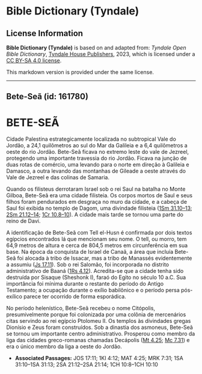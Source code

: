# Bible Dictionary (Tyndale)

## License Information

**Bible Dictionary (Tyndale)** is based on and adapted from: _Tyndale Open Bible Dictionary_, [Tyndale House Publishers](https://tyndaleopenresources.com/), 2023, which is licensed under a [CC BY-SA 4.0 license](https://creativecommons.org/licenses/by-sa/4.0/legalcode.en).

This markdown version is provided under the same license.



--------------------------------

## Bete-Seã (id: 161780)

BETE\-SEÃ
=========

Cidade Palestina estrategicamente localizada no subtropical Vale do Jordão, a 24,1 quilômetros ao sul do Mar da Galileia e a 6,4 quilômetros a oeste do rio Jordão. Bete\-Seã ficava no extremo leste do vale de Jezreel, protegendo uma importante travessia do rio Jordão. Ficava na junção de duas rotas de comércio, uma levando para o norte em direção à Galileia e Damasco, a outra levando das montanhas de Gileade a oeste através do Vale de Jezreel e das colinas de Samaria.

Quando os filisteus derrotaram Israel sob o rei Saul na batalha no Monte Gilboa, Bete\-Seã era uma cidade filisteia. Os corpos mortos de Saul e seus filhos foram pendurados em desgraça no muro da cidade, e a cabeça de Saul foi exibida no templo de Dagom, uma divindade filisteia ([1Sm 31\.10–13](https://ref.ly/1Sam31:10-1Sam31:13); [2Sm 21\.12–14](https://ref.ly/2Sam21:12-2Sam21:14); [1Cr 10\.8–10](https://ref.ly/1Chr10:8-1Chr10:10)). A cidade mais tarde se tornou uma parte do reino de Davi.

A identificação de Bete\-Seã com Tell el\-Husn é confirmada por dois textos egípcios encontrados lá que mencionam seu nome. O tell, ou morro, tem 64,9 metros de altura e cerca de 804,5 metros em circunferência em sua base. Na época da conquista de Israel de Canaã, a área que incluía Bete\-Seã foi alocada à tribo de Issacar, mas a tribo de Manassés evidentemente a assumiu ([Js 17\.11](https://ref.ly/Josh17:11)). Sob o rei Salomão, foi incorporada no distrito administrativo de Baaná ([1Rs 4\.12](https://ref.ly/1Kgs4:12)). Acredita\-se que a cidade tenha sido destruída por Sisaque (Sheshonk I), faraó do Egito no século 10 a.C. Sua importância foi mínima durante o restante do período do Antigo Testamento; a ocupação durante o exílio babilônico e o período persa pós\-exílico parece ter ocorrido de forma esporádica.

No período helenístico, Bete\-Seã recebeu o nome Citópolis, presumivelmente porque foi colonizada por uma colônia de mercenários citas servindo ao rei egípcio Ptolomeu II. Os templos às divindades gregas Dionísio e Zeus foram construídos. Sob a dinastia dos asmoneus, Bete\-Seã se tornou um importante centro administrativo. Prosperou como membro da liga das cidades greco\-romanas chamadas Decápolis ([Mt 4\.25](https://ref.ly/Matt4:25); [Mc 7\.31](https://ref.ly/Mark7:31)) e era o único membro da liga a oeste do Jordão.

* **Associated Passages:** JOS 17:11; 1KI 4:12; MAT 4:25; MRK 7:31; 1SA 31:10–1SA 31:13; 2SA 21:12–2SA 21:14; 1CH 10:8–1CH 10:10

